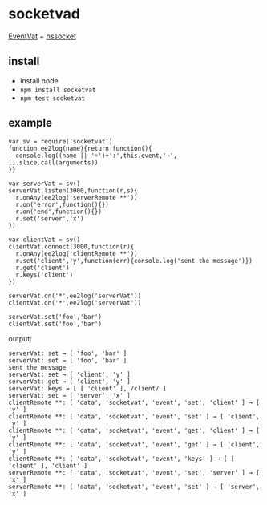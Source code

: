 # socketvad

[EventVat] + [nssocket]

[EventVat]: https://github.com/hij1nx/EventVat
[nssocket]: https://github.com/nodejitsu/nssocket

## install

* install node
* `npm install socketvat`
* `npm test socketvat`

## example

    var sv = require('socketvat')
    function ee2log(name){return function(){
      console.log((name || '☼')+':',this.event,'→',[].slice.call(arguments))
    }}
    
    var serverVat = sv()
    serverVat.listen(3000,function(r,s){
      r.onAny(ee2log('serverRemote **'))
      r.on('error',function(){})
      r.on('end',function(){})
      r.set('server','x')
    })
    
    var clientVat = sv()
    clientVat.connect(3000,function(r){
      r.onAny(ee2log('clientRemote **'))
      r.set('client','y',function(err){console.log('sent the message')})
      r.get('client')
      r.keys('client')
    })
    
    serverVat.on('*',ee2log('serverVat'))
    clientVat.on('*',ee2log('serverVat'))
    
    serverVat.set('foo','bar')
    clientVat.set('foo','bar')
    
output:

    serverVat: set → [ 'foo', 'bar' ]
    serverVat: set → [ 'foo', 'bar' ]
    sent the message
    serverVat: set → [ 'client', 'y' ]
    serverVat: get → [ 'client', 'y' ]
    serverVat: keys → [ [ 'client' ], /client/ ]
    serverVat: set → [ 'server', 'x' ]
    clientRemote **: [ 'data', 'socketvat', 'event', 'set', 'client' ] → [ 'y' ]
    clientRemote **: [ 'data', 'socketvat', 'event', 'set' ] → [ 'client', 'y' ]
    clientRemote **: [ 'data', 'socketvat', 'event', 'get', 'client' ] → [ 'y' ]
    clientRemote **: [ 'data', 'socketvat', 'event', 'get' ] → [ 'client', 'y' ]
    clientRemote **: [ 'data', 'socketvat', 'event', 'keys' ] → [ [ 'client' ], 'client' ]
    serverRemote **: [ 'data', 'socketvat', 'event', 'set', 'server' ] → [ 'x' ]
    serverRemote **: [ 'data', 'socketvat', 'event', 'set' ] → [ 'server', 'x' ]

